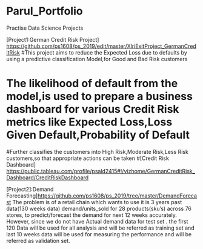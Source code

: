 # Parul_Portfolio
Practise Data Science Projects

[Project1:German Credit Risk Project] https://github.com/ps1608/ps_2019/edit/master/XlriExitProject_GermanCreditRisk
#This project aims to reduce the Expected Loss due to defaults by using a predictive classification Model,for Good and Bad Risk customers
# The likelihood of default from the model,is used to prepare a business dashboard for various Credit Risk metrics like Expected Loss,Loss Given Default,Probability of Default
#Further classifies the customers into High Risk,Moderate Risk,Less Risk customers,so that appropriate actions can be taken
#[Credit Risk Dashboard] https://public.tableau.com/profile/psald2415#!/vizhome/GermanCreditRisk_Dashboard/CreditRiskDashboard


[Project2]:Demand Forecasting]https://github.com/ps1608/ps_2019/tree/master/DemandForecast
The problem is of a retail chain which wants to use it is 3 years past data(130 weeks data)
demand/units_sold for 28 products(sku’s) across 76 stores, to predict/forecast the demand for next 
12 weeks accurately. However, since we do not have Actual demand data for test set . the first 120
Data will be used for all analysis and will be referred as training set  and last 10 weeks data will be
used for measuring the performance and will be referred as validation set.
